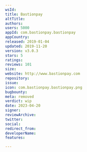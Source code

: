 ```yaml
---
wsId: 
title: Bastionpay
altTitle: 
authors: 
users: 5000
appId: com.bastionpay.bastionpay
appCountry: 
released: 2019-01-04
updated: 2019-11-20
version: v3.0.3
stars: 5
ratings: 
reviews: 101
size: 
website: http://www.bastionpay.com
repository: 
issue: 
icon: com.bastionpay.bastionpay.png
bugbounty: 
meta: removed
verdict: wip
date: 2023-04-20
signer: 
reviewArchive: 
twitter: 
social: 
redirect_from: 
developerName: 
features: 

---
```


